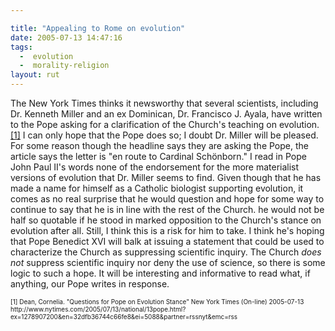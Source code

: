 ```yaml
---

title: "Appealing to Rome on evolution"
date: 2005-07-13 14:47:16
tags:
  -  evolution
  -  morality-religion
layout: rut
---
```


<p>The New York Times thinks it newsworthy that several scientists, including Dr. Kenneth Miller and an ex Dominican, Dr. Francisco J. Ayala, have written to the Pope asking for a clarification of the Church's teaching on evolution.<a href="http://www.nytimes.com/2005/07/13/national/13pope.html?ex=1278907200&en=32dfb36744c66fe8&ei=5088&partner=rssnyt&emc=rss ">[1]</a> I can only hope that the Pope does so; I doubt Dr. Miller will be pleased.  For some reason though the headline says they are asking the Pope, the article says the letter is "en route to Cardinal Schönborn."  I read in Pope John Paul II's words none of the endorsement for the more materialist versions of evolution that Dr. Miller seems to find.  Given though that he has made a name for himself as a Catholic biologist supporting evolution, it comes as no real surprise that he would question and hope for some way to continue to say that he is in line with the rest of the Church.  he would not be half so quotable if he stood in marked opposition to the Church's stance on evolution after all.  Still, I think this is a risk for him to take.  I think he's hoping that Pope Benedict XVI will balk at issuing a statement that could be used to characterize the Church as suppressing scientific inquiry. The Church <em>does not</em> suppress scientific inquiry nor deny the use of science, so there is some logic to such a hope. It will be interesting and informative to read what, if anything, our Pope writes in response.</p>  <font size="-2"> [1] Dean, Cornelia.  "Questions for Pope on Evolution Stance" New York Times (On-line) 2005-07-13 http://www.nytimes.com/2005/07/13/national/13pope.html?ex=1278907200&en=32dfb36744c66fe8&ei=5088&partner=rssnyt&emc=rss </font>

